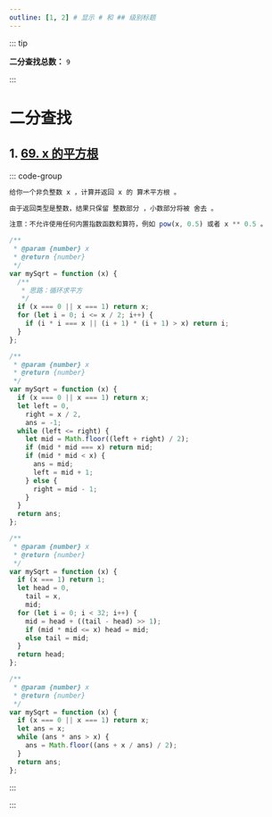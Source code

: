 ```yaml
---
outline: [1, 2] # 显示 # 和 ## 级别标题
---
```


::: tip

<b>二分查找总数：</b> `9`

:::

# 二分查找

## 1. [69. x 的平方根](https://leetcode.cn/problems/sqrtx/description/?envType=study-plan-v2&envId=top-interview-150)

::: code-group

```js [题目描述]
给你一个非负整数 x ，计算并返回 x 的 算术平方根 。

由于返回类型是整数，结果只保留 整数部分 ，小数部分将被 舍去 。

注意：不允许使用任何内置指数函数和算符，例如 pow(x, 0.5) 或者 x ** 0.5 。

```

```js [循环]
/**
 * @param {number} x
 * @return {number}
 */
var mySqrt = function (x) {
  /**
   * 思路：循环求平方
   */
  if (x === 0 || x === 1) return x;
  for (let i = 0; i <= x / 2; i++) {
    if (i * i === x || (i + 1) * (i + 1) > x) return i;
  }
};
```

```js [二分查找]
/**
 * @param {number} x
 * @return {number}
 */
var mySqrt = function (x) {
  if (x === 0 || x === 1) return x;
  let left = 0,
    right = x / 2,
    ans = -1;
  while (left <= right) {
    let mid = Math.floor((left + right) / 2);
    if (mid * mid === x) return mid;
    if (mid * mid < x) {
      ans = mid;
      left = mid + 1;
    } else {
      right = mid - 1;
    }
  }
  return ans;
};
```

```js [骚操作]
/**
 * @param {number} x
 * @return {number}
 */
var mySqrt = function (x) {
  if (x === 1) return 1;
  let head = 0,
    tail = x,
    mid;
  for (let i = 0; i < 32; i++) {
    mid = head + ((tail - head) >> 1);
    if (mid * mid <= x) head = mid;
    else tail = mid;
  }
  return head;
};
```

```js [牛顿迭代法]
/**
 * @param {number} x
 * @return {number}
 */
var mySqrt = function (x) {
  if (x === 0 || x === 1) return x;
  let ans = x;
  while (ans * ans > x) {
    ans = Math.floor((ans + x / ans) / 2);
  }
  return ans;
};
```

:::

:::
